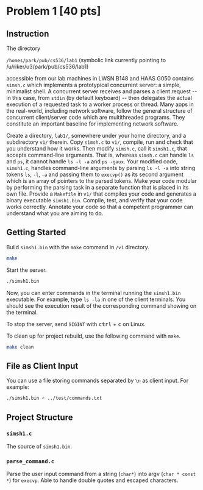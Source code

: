 # Problem 1 [40 pts]

## Instruction

The directory

`/homes/park/pub/cs536/lab1` (symbolic link currently pointing to
/u/riker/u3/park/pub/cs536/lab1)

accessible from our lab machines in LWSN B148 and HAAS G050 contains `simsh.c`
which implements a prototypical concurrent server: a simple, minimalist shell. A
concurrent server receives and parses a client request -- in this case, from
`stdin` (by default keyboard) -- then delegates the actual execution of a
requested task to a worker process or thread. Many apps in the real-world,
including network software, follow the general structure of concurrent
client/server code which are multithreaded programs. They constitute an
important baseline for implementing network software.

Create a directory, `lab1/`, somewhere under your home directory, and a
subdirectory `v1/` therein. Copy `simsh.c` to `v1/`, compile, run and check that
you understand how it works. Then modify `simsh.c`, call it `simsh1.c`, that
accepts command-line arguments. That is, whereas `simsh.c` can handle `ls` and
`ps`, it cannot handle `ls -l -a` and `ps -gaux`. Your modified code,
`simsh1.c`, handles command-line arguments by parsing `ls -l -a` into string
tokens `ls`, `-l`, `-a` and passing them to `execvp()` as its second argument
which is an array of pointers to the parsed tokens. Make your code modular by
performing the parsing task in a separate function that is placed in its own
file. Provide a `Makefile` in `v1/` that compiles your code and generates a
binary executable `simsh1.bin`. Compile, test, and verify that your code works
correctly. Annotate your code so that a competent programmer can understand what
you are aiming to do.

## Getting Started

Build `simsh1.bin` with the `make` command in `/v1` directory.

```sh
make
```

Start the server.

```sh
./simsh1.bin
```

Now, you can enter commands in the terminal running the `simsh1.bin` executable.
For example, type `ls -la` in one of the client terminals. You should see the
execution result of the corresponding command showing on the terminal.

To stop the server, send `SIGINT` with <kbd>ctrl</kbd> + <kbd>c</kbd> on Linux.

To clean up for project rebuild, use the following command with `make`.

```sh
make clean
```

## File as Client Input

You can use a file storing commands separated by `\n` as client input. For
example:

```sh
./simsh1.bin < ../test/commands.txt
```

## Project Structure

### `simsh1.c`

The source of `simsh1.bin`.

### `parse_command.c`

Parse the user input command from a string (`char*`) into argv
(`char * const *`) for `execvp`. Able to handle double quotes and escaped
characters.
